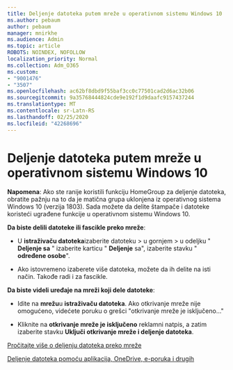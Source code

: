 ```yaml
---
title: Deljenje datoteka putem mreže u operativnom sistemu Windows 10
ms.author: pebaum
author: pebaum
manager: mnirkhe
ms.audience: Admin
ms.topic: article
ROBOTS: NOINDEX, NOFOLLOW
localization_priority: Normal
ms.collection: Adm_O365
ms.custom:
- "9001476"
- "3507"
ms.openlocfilehash: ac62bf8dbd9f55baf3cc0c77501cad2d6ac32b06
ms.sourcegitcommit: 9a35768444824cde9e192f1d9daafc9157437244
ms.translationtype: MT
ms.contentlocale: sr-Latn-RS
ms.lasthandoff: 02/25/2020
ms.locfileid: "42268696"
---
```

# <a name="file-sharing-over-a-network-in-windows-10"></a>Deljenje datoteka putem mreže u operativnom sistemu Windows 10

**Napomena**: Ako ste ranije koristili funkciju HomeGroup za deljenje datoteka, obratite pažnju na to da je matična grupa uklonjena iz operativnog sistema Windows 10 (verzija 1803). Sada možete da delite štampače i datoteke koristeći ugrađene funkcije u operativnom sistemu Windows 10.

**Da biste delili datoteke ili fascikle preko mreže**:

- U **istraživaču datoteka**izaberite datoteku > u gornjem > u odeljku " **Deljenje sa** " izaberite karticu " **Deljenje** sa", izaberite stavku " **određene osobe**".
          
- Ako istovremeno izaberete više datoteka, možete da ih delite na isti način. Takođe radi i za fascikle.

**Da biste videli uređaje na mreži koji dele datoteke**:

- Idite na **mrežu**u **istraživaču datoteka**. Ako otkrivanje mreže nije omogućeno, videćete poruku o grešci "otkrivanje mreže je isključeno..."

- Kliknite na **otkrivanje mreže je isključeno** reklamni natpis, a zatim izaberite stavku **Uključi otkrivanje mreže i deljenje datoteka**. 
          

[Pročitajte više o deljenju datoteka preko mreže](https://support.microsoft.com/help/4092694/windows-10-file-sharing-over-a-network)

[Deljenje datoteka pomoću aplikacija, OneDrive, e-poruka i drugih](https://support.microsoft.com/help/4027674/windows-10-share-files-in-file-explorer)
